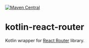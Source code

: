 [![Maven Central](https://img.shields.io/maven-central/v/org.jetbrains.kotlin-wrappers/kotlin-react-router)](https://mvnrepository.com/artifact/org.jetbrains.kotlin-wrappers/kotlin-react-router)

# kotlin-react-router

Kotlin wrapper for [React Router](https://reactrouter.com/en/main) library.


